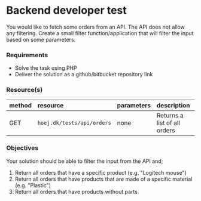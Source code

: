 # Backend developer test
You would like to fetch some orders from an API. The API does not allow any filtering.
Create a small filter function/application that will filter the input based on some parameters.

### Requirements
 - Solve the task using PHP
 - Deliver the solution as a github/bitbucket repository link
 
### Resource(s)
| method         | resource      | parameters                       | description                       |
|:--------------|:--------------|:----------------------------------|:----------------------------------|
| GET      | `hoej.dk/tests/api/orders`      | none | Returns a list of all orders

### Objectives
Your solution should be able to filter the input from the API and;
1. Return all orders that have a specific product (e.g. "Logitech mouse")
2. Return all orders that have products that are made of a specific material (e.g. "Plastic")
3. Return all orders that have products without parts
